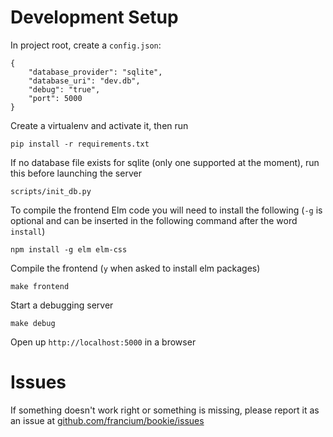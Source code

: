 # Development Setup

In project root, create a `config.json`:

    {
        "database_provider": "sqlite",
        "database_uri": "dev.db",
        "debug": "true",
        "port": 5000
    }

Create a virtualenv and activate it, then run

    pip install -r requirements.txt

If no database file exists for sqlite (only one supported at the moment), run
this before launching the server

    scripts/init_db.py
    
To compile the frontend Elm code you will need to install the following (`-g` is optional and can be inserted in the following command after the word `install`)

    npm install -g elm elm-css
    
Compile the frontend (`y` when asked to install elm packages)

    make frontend
    
Start a debugging server

    make debug
    
Open up `http://localhost:5000` in a browser
    
# Issues

If something doesn't work right or something is missing, please report it as an
issue at [github.com/francium/bookie/issues](github.com/francium/bookie/issues)
